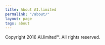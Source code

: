 ```yaml
---
title: About AI.limited
permalink: "/about/"
layout: page
tags: about
---
```


Copyright 2016 AI.limited℠. All rights reserved.
